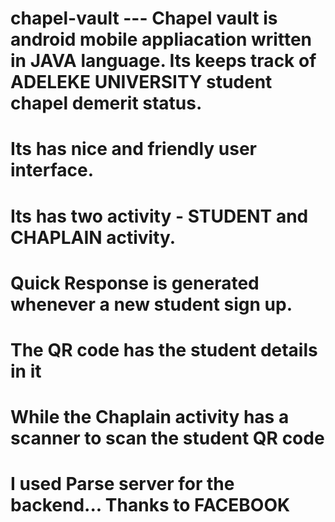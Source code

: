 # chapel-vault --- Chapel vault is android mobile appliacation written in JAVA language. Its keeps track of ADELEKE UNIVERSITY student chapel demerit status. 
# Its has nice and friendly user interface. 
# Its has two activity - STUDENT and CHAPLAIN activity.
# Quick Response is generated whenever a new student sign up.
# The QR code has the student details in it 
# While the Chaplain activity has a scanner to scan the student QR code
# I used Parse server for the backend... Thanks to FACEBOOK 
